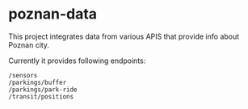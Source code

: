 # poznan-data

This project integrates data from various APIS that provide info about Poznan city.

Currently it provides following endpoints:
```
/sensors
/parkings/buffer
/parkings/park-ride
/transit/positions
```
